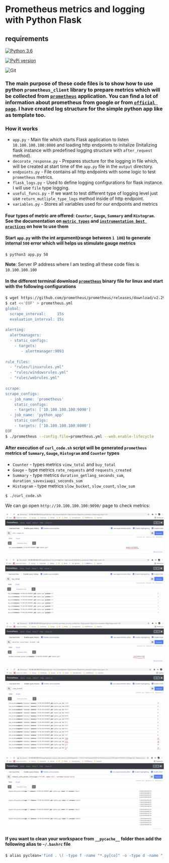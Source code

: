 # Prometheus metrics and logging with Python Flask

## requirements

[![Python 3.6](https://img.shields.io/badge/python-3.6-blue.svg)](https://www.python.org/downloads/release/python-360/)

[![PyPi version](https://badgen.net/pypi/v/pip/)](https://pypi.com/project/pip)

![Git](https://img.shields.io/badge/git-%23F05033.svg?style=for-the-badge&logo=git&logoColor=white)

### The main purpose of these code files is to show how to use python `prometheus_client` library to prepare metrics which will be collected from [`prometheus`](https://github.com/prometheus/prometheus/releases/download/v2.29.2/prometheus-2.29.2.linux-amd64.tar.gz) application. You can find a lot of information about prometheus from google or from [`official page`](https://prometheus.io/docs/introduction/overview/). I have created log structure for the simple python app like as template too.

### How it works

- `app.py` - Main file which starts Flask application to listen `10.100.100.100:8000` and loading http endpoints to initalize (Initalizing flask instance with predefined logging structure with `after_request` method).
- `decorate_response.py` - Prepares stucture for the logging in file which, will be created at start time of the `app.py` file in the `output` directory.
- `endpoints.py` - File contains all http endpoints with some logic to test `prometheus` metrics.
- `flask_logs.py` - Used to define logging configurations for flask instance. I will use `file` type logging.
- `useful_funcs.py` - If we want to test different type of logging level just use `return_mutliple_type_logs` method inside of http endpoint.
- `variables.py` - Stores all variables used for our endpoints and metrics

#### Four types of metric are offered: `Counter`, `Gauge`, `Summary` and `Histogram`. See the documentation on [`metric types`](https://prometheus.io/docs/concepts/metric_types/) and [`instrumentation best practices`](https://prometheus.io/docs/practices/instrumentation/#counter-vs-gauge-summary-vs-histogram) on how to use them

#### Start `app.py` with the int argument(range between `1 100`) to generate internal `500` error which will helps us stimulate gauge metrics

```bash
$ python3 app.py 50
```

**Note**: Server IP address where I am testing all these code files is `10.100.100.100`

#### In the different terminal download [`prometheus`](https://github.com/prometheus/prometheus/releases/download/v2.29.2/prometheus-2.29.2.linux-amd64.tar.gz) binary file for linux and start with the following configurations

```bash
$ wget https://github.com/prometheus/prometheus/releases/download/v2.29.2/prometheus-2.29.2.linux-amd64.tar.gz && tar zxf prometheus-2.29.2.linux-amd64.tar.gz && cd prometheus-2.29.2.linux-amd64
$ cat <<'EOF' > prometheus.yml
global:
  scrape_interval:     15s
  evaluation_interval: 15s

alerting:
  alertmanagers:
  - static_configs:
    - targets:
       - alertmanager:9093

rule_files:
  - "rules/linuxrules.yml"
  - "rules/windowsrules.yml"
  - "rules/webrules.yml"

scrape:
scrape_configs:
  - job_name: 'prometheus'
    static_configs:
    - targets: ['10.100.100.100:9090']
  - job_name: 'python_app'
    static_configs:
    - targets: ['10.100.100.100:8000']
EOF
$ ./prometheus --config.file=prometheus.yml --web.enable-lifecycle
```

#### After execution of `curl_code.sh` script will be generated `prometheus` metrics of `Summary`, `Gauge`, `Histogram` and `Counter` types

- `Counter` - types metrics `view_total` and `buy_total`
- `Gauge` - type metrics `rate_requests` and `requests_created`
- `Summary` - type metrics `duration_getlang_seconds_sum`, `duration_saveviaapi_seconds_sum`
- `Histogram` - type metrics `slow_bucket`, `slow_count`, `slow_sum`

```bash
$ ./curl_code.sh
```

We can go open `http://10.100.100.100:9090/` page to check metrics:

![Gauge](images/Gauge.png)

![Counter](images/Counter.png)

![Summary](images/Summary.png)

![Histogram](images/Histogram.png)

![CounterExample](images/CounterExample.png)

#### If you want to clean your workspace from `__pycache__` folder then add the following alias to `~/.bashrc` file

```bash
$ alias pyclean='find . \( -type f -name "*.py[co]" -o -type d -name "__pycache__" \) -delete && echo "Removed pycs and __pycache__"'
```
